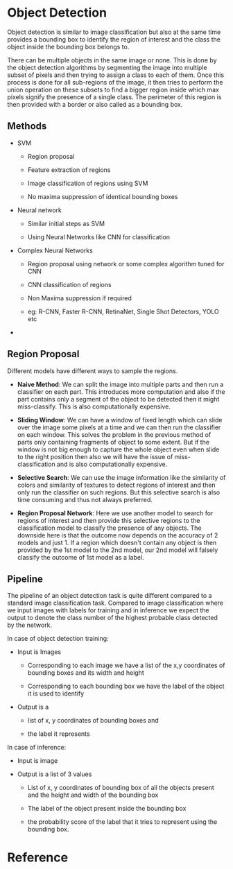 # Object Detection

Object detection is similar to image classification but also at the same time provides a bounding box to identify the region of interest and the class the object inside the bounding box belongs to.

There can be multiple objects in the same image or none. This is done by the object detection algorithms by segmenting the image into multiple subset of pixels and then trying to assign a class to each of them. Once this process is done for all sub-regions of the image, it then tries to perform the union operation on these subsets to find a bigger region inside which max pixels signify the presence of a single class. The perimeter of this region is then provided with a border or also called as a bounding box.

## Methods

- SVM
  
    - Region proposal
  
    - Feature extraction of regions
  
    - Image classification of regions using SVM
  
    - No maxima suppression of identical bounding boxes

- Neural network
  
    - Similar initial steps as SVM
  
    - Using Neural Networks like CNN for classification

- Complex Neural Networks
  
    - Region proposal using network or some complex algorithm tuned for CNN
  
    - CNN classification of regions
  
    - Non Maxima suppression if required
  
    - eg: R-CNN, Faster R-CNN, RetinaNet, Single Shot Detectors, YOLO etc

- 

## Region Proposal

Different models have different ways to sample the regions.

- **Naive Method**: We can split the image into multiple parts and then run a classifier on each part. This introduces more computation and also if the part contains only a segment of the object to be detected then it might miss-classify. This is also computationally expensive.

- **Sliding Window**: We can have a window of fixed length which can slide over the image some pixels at a time and we can then run the classifier on each window. This solves the problem in the previous method of parts only containing fragments of object to some extent. But if the window is not big enough to capture the whole object even when slide to the right position then also we will have the issue of miss-classification and is also computationally expensive.

- **Selective Search**: We can use the image information like the similarity of colors and similarity of textures to detect regions of interest and then only run the classifier on such regions. But this selective search is also time consuming and thus not always preferred.

- **Region Proposal Network**: Here we use another model to search for regions of interest and then provide this selective regions to the classification model to classify the presence of any objects. The downside here is that the outcome now depends on the accuracy of 2 models and just 1. If a region which doesn't contain any object is then provided by the 1st model to the 2nd model, our 2nd model will falsely classify the outcome of 1st model as a label.

## Pipeline

The pipeline of an object detection task is quite different compared to a standard image classification task. Compared to image classification where we input images with labels for training and in inference we expect the output to denote the class number of the highest probable class detected by the network.

In case of object detection training:

- Input is Images 
  
    - Corresponding to each image we have a list of the x,y coordinates of bounding boxes and its width and height
  
    - Corresponding to each bounding box we have the label of the object it is used to identify

- Output is a 
  
    - list of x, y coordinates of bounding boxes and 
  
    - the label it represents

In case of inference:

- Input is image

- Output is a list of 3 values
  
    - List of x, y coordinates of bounding box of all the objects present and the height and width of the bounding box
  
    - The label of the object present inside the bounding box
  
    - the probability score of the label that it tries to represent using the bounding box.

# Reference

[1]: <https://medium.com/@zhao.nathan/understanding-objectness-in-object-detection-models-5d8c9d032488>
